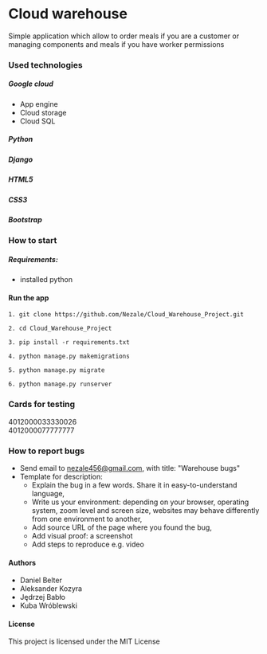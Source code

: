 # Cloud warehouse
Simple application which allow to order meals if you are a customer or managing components and meals if you have worker permissions
### Used technologies

##### Google cloud
+ App engine
+ Cloud storage
+ Cloud SQL
##### Python
##### Django
##### HTML5
##### CSS3
##### Bootstrap

### How to start
##### Requirements:
+ installed python

#### Run the app
```
1. git clone https://github.com/Nezale/Cloud_Warehouse_Project.git
```
```
2. cd Cloud_Warehouse_Project
```
```
3. pip install -r requirements.txt
```
```
4. python manage.py makemigrations
```
```
5. python manage.py migrate
```
```
6. python manage.py runserver
```
### Cards for testing
4012000033330026	
4012000077777777

### How to report bugs
+ Send email to nezale456@gmail.com, with title: "Warehouse bugs"
+ Template for description:
    + Explain the bug in a few words. Share it in easy-to-understand language,
    + Write us your environment: depending on your browser, operating system, zoom level and screen size, websites may behave differently from one environment to another,
    + Add source URL of the page where you found the bug,
    + Add visual proof: a screenshot
    + Add steps to reproduce e.g. video

#### Authors
+ Daniel Belter
+ Aleksander Kozyra
+ Jędrzej Babło
+ Kuba Wróblewski
#### License
This project is licensed under the MIT License
